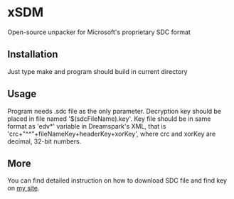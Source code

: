 xSDM
====

Open-source unpacker for Microsoft's proprietary SDC format

Installation
------------

Just type make and program should build in current directory

Usage
-----
Program needs .sdc file as the only parameter. Decryption key should be placed in file named '$(sdcFileName).key'. Key file should be in same format as 'edv*' variable in Dreamspark's XML, that is 'crc+"^^"+fileNameKey+headerKey+xorKey', where crc and xorKey are decimal, 32-bit numbers.

More
----
You can find detailed instruction on how to download SDC file and find key on [my site](http://v3l0c1r4pt0r.tk/2014/06/01/how-to-download-from-dreamspark-bypassing-secure-download-manager/).
